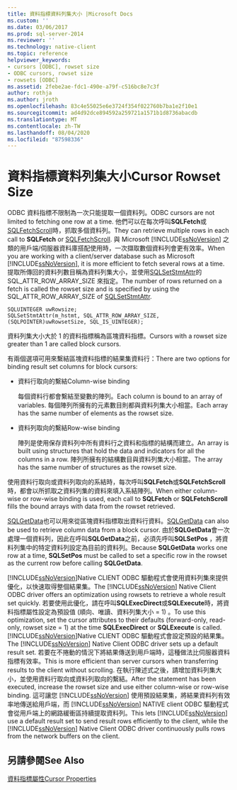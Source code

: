 ```yaml
---
title: 資料指標資料列集大小 |Microsoft Docs
ms.custom: ''
ms.date: 03/06/2017
ms.prod: sql-server-2014
ms.reviewer: ''
ms.technology: native-client
ms.topic: reference
helpviewer_keywords:
- cursors [ODBC], rowset size
- ODBC cursors, rowset size
- rowsets [ODBC]
ms.assetid: 2febe2ae-fdc1-490e-a79f-c516bc8e7c3f
author: rothja
ms.author: jroth
ms.openlocfilehash: 83c4e55025e6e3724f354f022760b7ba1e2f10e1
ms.sourcegitcommit: ad4d92dce894592a259721a1571b1d8736abacdb
ms.translationtype: MT
ms.contentlocale: zh-TW
ms.lasthandoff: 08/04/2020
ms.locfileid: "87598336"
---
```

# <a name="cursor-rowset-size"></a><span data-ttu-id="5b032-102">資料指標資料列集大小</span><span class="sxs-lookup"><span data-stu-id="5b032-102">Cursor Rowset Size</span></span>
  <span data-ttu-id="5b032-103">ODBC 資料指標不限制為一次只能提取一個資料列。</span><span class="sxs-lookup"><span data-stu-id="5b032-103">ODBC cursors are not limited to fetching one row at a time.</span></span> <span data-ttu-id="5b032-104">他們可以在每次呼叫**SQLFetch**或[SQLFetchScroll](../../native-client-odbc-api/sqlfetchscroll.md)時，抓取多個資料列。</span><span class="sxs-lookup"><span data-stu-id="5b032-104">They can retrieve multiple rows in each call to **SQLFetch** or [SQLFetchScroll](../../native-client-odbc-api/sqlfetchscroll.md).</span></span> <span data-ttu-id="5b032-105">與 Microsoft [!INCLUDE[ssNoVersion](../../../includes/ssnoversion-md.md)] 之類的用戶端/伺服器資料庫搭配使用時，一次擷取數個資料列會更有效率。</span><span class="sxs-lookup"><span data-stu-id="5b032-105">When you are working with a client/server database such as Microsoft [!INCLUDE[ssNoVersion](../../../includes/ssnoversion-md.md)], it is more efficient to fetch several rows at a time.</span></span> <span data-ttu-id="5b032-106">提取所傳回的資料列數目稱為資料列集大小，並使用[SQLSetStmtAttr](../../native-client-odbc-api/sqlsetstmtattr.md)的 SQL_ATTR_ROW_ARRAY_SIZE 來指定。</span><span class="sxs-lookup"><span data-stu-id="5b032-106">The number of rows returned on a fetch is called the rowset size and is specified by using the SQL_ATTR_ROW_ARRAY_SIZE of [SQLSetStmtAttr](../../native-client-odbc-api/sqlsetstmtattr.md).</span></span>  
  
```  
SQLUINTEGER uwRowsize;  
SQLSetStmtAttr(m_hstmt, SQL_ATTR_ROW_ARRAY_SIZE, (SQLPOINTER)uwRowsetSize, SQL_IS_UINTEGER);  
```  
  
 <span data-ttu-id="5b032-107">資料列集大小大於 1 的資料指標稱為區塊資料指標。</span><span class="sxs-lookup"><span data-stu-id="5b032-107">Cursors with a rowset size greater than 1 are called block cursors.</span></span>  
  
 <span data-ttu-id="5b032-108">有兩個選項可用來繫結區塊資料指標的結果集資料行：</span><span class="sxs-lookup"><span data-stu-id="5b032-108">There are two options for binding result set columns for block cursors:</span></span>  
  
-   <span data-ttu-id="5b032-109">資料行取向的繫結</span><span class="sxs-lookup"><span data-stu-id="5b032-109">Column-wise binding</span></span>  
  
     <span data-ttu-id="5b032-110">每個資料行都會繫結至變數的陣列。</span><span class="sxs-lookup"><span data-stu-id="5b032-110">Each column is bound to an array of variables.</span></span> <span data-ttu-id="5b032-111">每個陣列所擁有的元素數目則都與資料列集大小相當。</span><span class="sxs-lookup"><span data-stu-id="5b032-111">Each array has the same number of elements as the rowset size.</span></span>  
  
-   <span data-ttu-id="5b032-112">資料列取向的繫結</span><span class="sxs-lookup"><span data-stu-id="5b032-112">Row-wise binding</span></span>  
  
     <span data-ttu-id="5b032-113">陣列是使用保存資料列中所有資料行之資料和指標的結構而建立。</span><span class="sxs-lookup"><span data-stu-id="5b032-113">An array is built using structures that hold the data and indicators for all the columns in a row.</span></span> <span data-ttu-id="5b032-114">陣列所擁有的結構數目與資料列集大小相當。</span><span class="sxs-lookup"><span data-stu-id="5b032-114">The array has the same number of structures as the rowset size.</span></span>  
  
 <span data-ttu-id="5b032-115">使用資料行取向或資料列取向的系結時，每次呼叫**SQLFetch**或**SQLFetchScroll**時，都會以所抓取之資料列集的資料來填入系結陣列。</span><span class="sxs-lookup"><span data-stu-id="5b032-115">When either column-wise or row-wise binding is used, each call to **SQLFetch** or **SQLFetchScroll** fills the bound arrays with data from the rowset retrieved.</span></span>  
  
 <span data-ttu-id="5b032-116">[SQLGetData](../../native-client-odbc-api/sqlgetdata.md)也可以用來從區塊資料指標取出資料行資料。</span><span class="sxs-lookup"><span data-stu-id="5b032-116">[SQLGetData](../../native-client-odbc-api/sqlgetdata.md) can also be used to retrieve column data from a block cursor.</span></span> <span data-ttu-id="5b032-117">由於**SQLGetData**會一次處理一個資料列，因此在呼叫**SQLGetData**之前，必須先呼叫**SQLSetPos** ，將資料列集中的特定資料列設定為目前的資料列。</span><span class="sxs-lookup"><span data-stu-id="5b032-117">Because **SQLGetData** works one row at a time, **SQLSetPos** must be called to set a specific row in the rowset as the current row before calling **SQLGetData**.</span></span>  
  
 <span data-ttu-id="5b032-118">[!INCLUDE[ssNoVersion](../../../includes/ssnoversion-md.md)]Native CLIENT ODBC 驅動程式會使用資料列集來提供優化，以快速取得整個結果集。</span><span class="sxs-lookup"><span data-stu-id="5b032-118">The [!INCLUDE[ssNoVersion](../../../includes/ssnoversion-md.md)] Native Client ODBC driver offers an optimization using rowsets to retrieve a whole result set quickly.</span></span> <span data-ttu-id="5b032-119">若要使用此優化，請在呼叫**SQLExecDirect**或**SQLExecute**時，將資料指標屬性設定為預設值 (順向、唯讀、資料列集大小 = 1) 。</span><span class="sxs-lookup"><span data-stu-id="5b032-119">To use this optimization, set the cursor attributes to their defaults (forward-only, read-only, rowset size = 1) at the time **SQLExecDirect** or **SQLExecute** is called.</span></span> <span data-ttu-id="5b032-120">[!INCLUDE[ssNoVersion](../../../includes/ssnoversion-md.md)]Native CLIENT ODBC 驅動程式會設定預設的結果集。</span><span class="sxs-lookup"><span data-stu-id="5b032-120">The [!INCLUDE[ssNoVersion](../../../includes/ssnoversion-md.md)] Native Client ODBC driver sets up a default result set.</span></span> <span data-ttu-id="5b032-121">若要在不捲動的情況下將結果傳送到用戶端時，這種做法比伺服器資料指標有效率。</span><span class="sxs-lookup"><span data-stu-id="5b032-121">This is more efficient than server cursors when transferring results to the client without scrolling.</span></span> <span data-ttu-id="5b032-122">在執行陳述式之後，請增加資料列集大小，並使用資料行取向或資料列取向的繫結。</span><span class="sxs-lookup"><span data-stu-id="5b032-122">After the statement has been executed, increase the rowset size and use either column-wise or row-wise binding.</span></span> <span data-ttu-id="5b032-123">這可讓您 [!INCLUDE[ssNoVersion](../../../includes/ssnoversion-md.md)] 使用預設結果集，將結果資料列有效率地傳送給用戶端，而 [!INCLUDE[ssNoVersion](../../../includes/ssnoversion-md.md)] NATIVE client ODBC 驅動程式會從用戶端上的網路緩衝區持續提取資料列。</span><span class="sxs-lookup"><span data-stu-id="5b032-123">This lets [!INCLUDE[ssNoVersion](../../../includes/ssnoversion-md.md)] use a default result set to send result rows efficiently to the client, while the [!INCLUDE[ssNoVersion](../../../includes/ssnoversion-md.md)] Native Client ODBC driver continuously pulls rows from the network buffers on the client.</span></span>  
  
## <a name="see-also"></a><span data-ttu-id="5b032-124">另請參閱</span><span class="sxs-lookup"><span data-stu-id="5b032-124">See Also</span></span>  
 [<span data-ttu-id="5b032-125">資料指標屬性</span><span class="sxs-lookup"><span data-stu-id="5b032-125">Cursor Properties</span></span>](cursor-properties.md)  
  
  
